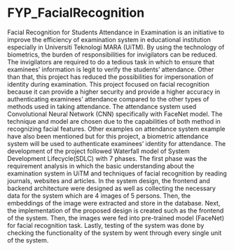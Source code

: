 # FYP_FacialRecognition
Facial Recognition for Students Attendance in Examination is an initiative to improve
the efficiency of examination system in educational institution especially in Universiti
Teknologi MARA (UiTM). By using the technology of biometrics, the burden of
responsibilities for invigilators can be reduced. The invigilators are required to do a
tedious task in which to ensure that examinees’ information is legit to verify the
students’ attendance. Other than that, this project has reduced the possibilities for
impersonation of identity during examination. This project focused on facial
recognition because it can provide a higher security and provide a higher accuracy in
authenticating examinees’ attendance compared to the other types of methods used in
taking attendance. The attendance system used Convolutional Neural Network (CNN)
specifically with FaceNet model. The technique and model are chosen due to the
capabilities of both method in recognizing facial features. Other examples on
attendance system example have also been mentioned but for this project, a biometric
attendance system will be used to authenticate examinees’ identity for attendance. The
development of the project followed Waterfall model of System Development
Lifecycle(SDLC) with 7 phases. The first phase was the requirement analysis in which
the basic understanding about the examination system in UiTM and techniques of
facial recognition by reading journals, websites and articles. In the system design, the
frontend and backend architecture were designed as well as collecting the necessary
data for the system which are 4 images of 5 persons. Then, the embeddings of the
image were extracted and store in the database. Next, the implementation of the
proposed design is created such as the frontend of the system. Then, the images were
fed into pre-trained model (FaceNet) for facial recognition task. Lastly, testing of the
system was done by checking the functionality of the system by went through every
single unit of the system.
